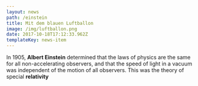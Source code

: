 ```yaml
---
layout: news
path: /einstein
title: Mit dem blauen Luftballon
image: /img/luftballon.png
date: 2017-10-18T17:12:33.962Z
templateKey: news-item
---
```

In 1905, **Albert Einstein** determined that the laws of physics are the same for all non-accelerating observers, and that the speed of light in a vacuum was independent of the motion of all observers. This was the theory of special **relativity**
